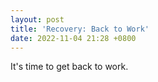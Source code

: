 ```yaml
---
layout: post
title: 'Recovery: Back to Work'
date: 2022-11-04 21:28 +0800
---
```


It's time to get back to work.
